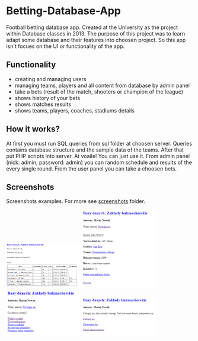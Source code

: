 # Betting-Database-App
Football betting database app. Created at the University as the project within Database classes in 2013. The purpose of this project was to learn adapt some database and their features into choosen project. So this app isn't focues on the UI or functionality of the app.

## Functionality
- creating and managing users
- managing teams, players and all content from database by admin panel
- take a bets (result of the match, shooters or champion of the league)
- shows history of your bets
- shows matches results
- shows teams, players, coaches, stadiums details

## How it works?
At first you must run SQL queries from sql folder at choosen server. Queries contains database structure and the sample data of the teams. After that put PHP scripts into server. At voaile! You can just use it. From admin panel (nick: admin, password: admin)  you can random schedule and results of the every single round. From the user panel you can take a choosen bets.

## Screenshots
Screenshots examples. For more see [screenshots](screenshots) folder.  
  
<img src="screenshots/matches_bet_history.png" width="200"> <img src="screenshots/team_details.png" width="200"> <img src="screenshots/user_panel.png" width="200"> <img src="screenshots/main_page.png" width="200">

